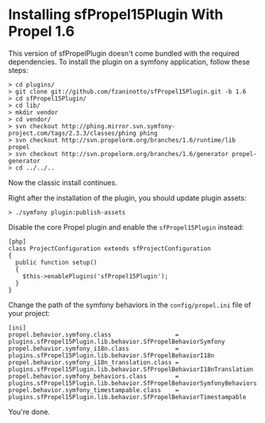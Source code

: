 # Installing sfPropel15Plugin With Propel 1.6

This version of sfPropelPlugin doesn't come bundled with the required dependencies. To install the plugin on a symfony application, follow these steps:

    > cd plugins/
    > git clone git://github.com/fzaninotto/sfPropel15Plugin.git -b 1.6
    > cd sfPropel15Plugin/
    > cd lib/
    > mkdir vendor
    > cd vendor/
    > svn checkout http://phing.mirror.svn.symfony-project.com/tags/2.3.3/classes/phing phing
    > svn checkout http://svn.propelorm.org/branches/1.6/runtime/lib propel
    > svn checkout http://svn.propelorm.org/branches/1.6/generator propel-generator
    > cd ../../..

Now the classic install continues.

Right after the installation of the plugin, you should update plugin assets:

    > ./symfony plugin:publish-assets

Disable the core Propel plugin and enable the `sfPropel15Plugin` instead:

    [php]
    class ProjectConfiguration extends sfProjectConfiguration
    {
      public function setup()
      {
        $this->enablePlugins('sfPropel15Plugin');
      }
    }

Change the path of the symfony behaviors in the `config/propel.ini` file of your project:

    [ini]
    propel.behavior.symfony.class                  = plugins.sfPropel15Plugin.lib.behavior.SfPropelBehaviorSymfony
    propel.behavior.symfony_i18n.class             = plugins.sfPropel15Plugin.lib.behavior.SfPropelBehaviorI18n
    propel.behavior.symfony_i18n_translation.class = plugins.sfPropel15Plugin.lib.behavior.SfPropelBehaviorI18nTranslation
    propel.behavior.symfony_behaviors.class        = plugins.sfPropel15Plugin.lib.behavior.SfPropelBehaviorSymfonyBehaviors
    propel.behavior.symfony_timestampable.class    = plugins.sfPropel15Plugin.lib.behavior.SfPropelBehaviorTimestampable

You're done.
